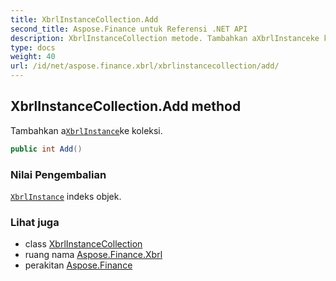 ```yaml
---
title: XbrlInstanceCollection.Add
second_title: Aspose.Finance untuk Referensi .NET API
description: XbrlInstanceCollection metode. Tambahkan aXbrlInstanceke koleksi.
type: docs
weight: 40
url: /id/net/aspose.finance.xbrl/xbrlinstancecollection/add/
---
```

## XbrlInstanceCollection.Add method

Tambahkan a[`XbrlInstance`](../../xbrlinstance/)ke koleksi.

```csharp
public int Add()
```

### Nilai Pengembalian

[`XbrlInstance`](../../xbrlinstance/) indeks objek.

### Lihat juga

* class [XbrlInstanceCollection](../)
* ruang nama [Aspose.Finance.Xbrl](../../xbrlinstancecollection/)
* perakitan [Aspose.Finance](../../../)


